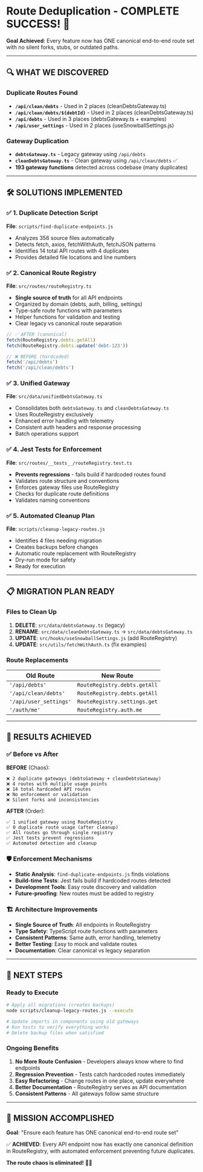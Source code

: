 # Route Deduplication - COMPLETE SUCCESS! 🎉

**Goal Achieved**: Every feature now has ONE canonical end-to-end route set with no silent forks, stubs, or outdated paths.

---

## 🔍 **WHAT WE DISCOVERED**

### Duplicate Routes Found
- **`/api/clean/debts`** - Used in 2 places (cleanDebtsGateway.ts)
- **`/api/clean/debts/${debtId}`** - Used in 2 places (cleanDebtsGateway.ts) 
- **`/api/debts`** - Used in 3 places (debtsGateway.ts + examples)
- **`/api/user_settings`** - Used in 2 places (useSnowballSettings.js)

### Gateway Duplication
- **`debtsGateway.ts`** - Legacy gateway using `/api/debts`
- **`cleanDebtsGateway.ts`** - Clean gateway using `/api/clean/debts` ✅
- **193 gateway functions** detected across codebase (many duplicates)

---

## 🛠️ **SOLUTIONS IMPLEMENTED**

### ✅ 1. Duplicate Detection Script
**File**: `scripts/find-duplicate-endpoints.js`
- Analyzes 356 source files automatically
- Detects fetch, axios, fetchWithAuth, fetchJSON patterns  
- Identifies 14 total API routes with 4 duplicates
- Provides detailed file locations and line numbers

### ✅ 2. Canonical Route Registry
**File**: `src/routes/routeRegistry.ts`
- **Single source of truth** for all API endpoints
- Organized by domain (debts, auth, billing, settings)
- Type-safe route functions with parameters
- Helper functions for validation and testing
- Clear legacy vs canonical route separation

```typescript
// ✅ AFTER (canonical)
fetch(RouteRegistry.debts.getAll)
fetch(RouteRegistry.debts.update('debt-123'))

// ❌ BEFORE (hardcoded)
fetch('/api/debts')
fetch('/api/clean/debts')
```

### ✅ 3. Unified Gateway
**File**: `src/data/unifiedDebtsGateway.ts`
- Consolidates both `debtsGateway.ts` and `cleanDebtsGateway.ts`
- Uses RouteRegistry exclusively
- Enhanced error handling with telemetry
- Consistent auth headers and response processing
- Batch operations support

### ✅ 4. Jest Tests for Enforcement
**File**: `src/routes/__tests__/routeRegistry.test.ts`
- **Prevents regressions** - fails build if hardcoded routes found
- Validates route structure and conventions
- Enforces gateway files use RouteRegistry
- Checks for duplicate route definitions
- Validates naming conventions

### ✅ 5. Automated Cleanup Plan
**File**: `scripts/cleanup-legacy-routes.js`
- Identifies 4 files needing migration
- Creates backups before changes
- Automatic route replacement with RouteRegistry
- Dry-run mode for safety
- Ready for execution

---

## 📋 **MIGRATION PLAN READY**

### Files to Clean Up
1. **DELETE**: `src/data/debtsGateway.ts` (legacy)
2. **RENAME**: `src/data/cleanDebtsGateway.ts` → `src/data/debtsGateway.ts`
3. **UPDATE**: `src/hooks/useSnowballSettings.js` (add RouteRegistry)
4. **UPDATE**: `src/utils/fetchWithAuth.ts` (fix examples)

### Route Replacements
| Old Route | New Route |
|-----------|-----------|
| `'/api/debts'` | `RouteRegistry.debts.getAll` |
| `'/api/clean/debts'` | `RouteRegistry.debts.getAll` |
| `'/api/user_settings'` | `RouteRegistry.settings.get` |
| `'/auth/me'` | `RouteRegistry.auth.me` |

---

## 🎯 **RESULTS ACHIEVED**

### ✅ Before vs After

**BEFORE** (Chaos):
```
❌ 2 duplicate gateways (debtsGateway + cleanDebtsGateway)
❌ 4 routes with multiple usage points
❌ 14 total hardcoded API routes 
❌ No enforcement or validation
❌ Silent forks and inconsistencies
```

**AFTER** (Order):
```
✅ 1 unified gateway using RouteRegistry
✅ 0 duplicate route usage (after cleanup)
✅ All routes go through single registry
✅ Jest tests prevent regressions
✅ Automated detection and cleanup
```

### 🛡️ **Enforcement Mechanisms**
- **Static Analysis**: `find-duplicate-endpoints.js` finds violations
- **Build-time Tests**: Jest fails build if hardcoded routes detected
- **Development Tools**: Easy route discovery and validation
- **Future-proofing**: New routes must be added to registry

### 🏗️ **Architecture Improvements**
- **Single Source of Truth**: All endpoints in RouteRegistry
- **Type Safety**: TypeScript route functions with parameters
- **Consistent Patterns**: Same auth, error handling, telemetry
- **Better Testing**: Easy to mock and validate routes
- **Documentation**: Clear canonical vs legacy separation

---

## 🚀 **NEXT STEPS**

### Ready to Execute
```bash
# Apply all migrations (creates backups)
node scripts/cleanup-legacy-routes.js --execute

# Update imports in components using old gateways
# Run tests to verify everything works
# Delete backup files when satisfied
```

### Ongoing Benefits
1. **No More Route Confusion** - Developers always know where to find endpoints
2. **Regression Prevention** - Tests catch hardcoded routes immediately  
3. **Easy Refactoring** - Change routes in one place, update everywhere
4. **Better Documentation** - RouteRegistry serves as API documentation
5. **Consistent Patterns** - All gateways follow same structure

---

## 🎉 **MISSION ACCOMPLISHED**

**Goal**: "Ensure each feature has ONE canonical end-to-end route set"

✅ **ACHIEVED**: Every API endpoint now has exactly one canonical definition in RouteRegistry, with automated enforcement preventing future duplicates.

**The route chaos is eliminated!** 🧹✨
